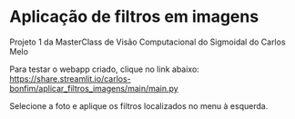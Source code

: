 # Aplicação de filtros em imagens

 Projeto 1 da MasterClass de Visão Computacional do Sigmoidal do Carlos Melo
 
Para testar o webapp criado, clique no link abaixo:<br>
https://share.streamlit.io/carlos-bonfim/aplicar_filtros_imagens/main/main.py

Selecione a foto e aplique os filtros localizados no menu à esquerda.
